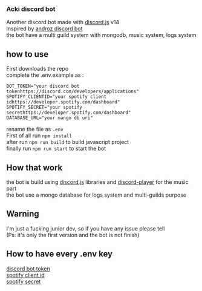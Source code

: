### Acki discord bot

Another discord bot made with [discord.js](https://github.com/discordjs/discord.js) v14  
Inspired by [androz discord bot](https://github.com/Androz2091/discord-music-bot)  
the bot have a multi guild system with mongodb, music system, logs system  

## how to use

First downloads the repo  
complete the .env.example as :  

```
BOT_TOKEN="your discord bot tokenhttps://discord.com/developers/applications"
SPOTIFY_CLIENTID="your spotify client idhttps://developer.spotify.com/dashboard"
SPOTIFY_SECRET="your spotify secrethttps://developer.spotify.com/dashboard"
DATABASE_URL="your mango db uri"
```

rename the file as `.env`  
First of all run `npm install`  
after run `npm run build` to build javascript project    
finally run `npm run start` to start the bot    

## How that work
the bot is build using [discord.js](https://github.com/discordjs/discord.js) libraries and [discord-player](https://github.com/Androz2091/discord-player) for the music part  
the bot use a mongo database for logs system and multi-guilds purpose  


## Warning
I'm just a fucking junior dev, so if you have any issue please tell  
(Ps: it's only the first version and the bot is not finish)  

## How to have every .env key
[discord bot token](https://discord.com/developers/applications)  
[spotify client id](https://developer.spotify.com/dashboard)  
[spotify secret](https://developer.spotify.com/dashboard)  
